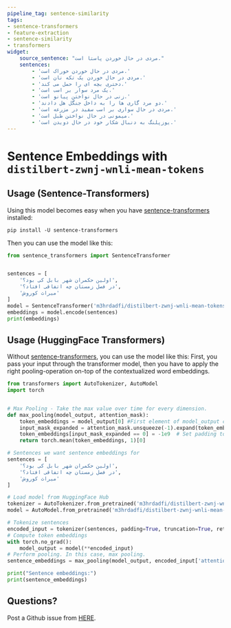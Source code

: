 ```yaml
---
pipeline_tag: sentence-similarity
tags:
- sentence-transformers
- feature-extraction
- sentence-similarity
- transformers
widget:
    source_sentence: "مردی در حال خوردن پاستا است."
    sentences: 
        - 'مردی در حال خوردن خوراک است.'
        - 'مردی در حال خوردن یک تکه نان است.'
        - 'دختری بچه ای را حمل می کند.'
        - 'یک مرد سوار بر اسب است.'
        - 'زنی در حال نواختن پیانو است.'
        - 'دو مرد گاری ها را به داخل جنگل هل دادند.'
        - 'مردی در حال سواری بر اسب سفید در مزرعه است.'
        - 'میمونی در حال نواختن طبل است.'
        - 'یوزپلنگ به دنبال شکار خود در حال دویدن است.'
---
```


# Sentence Embeddings with `distilbert-zwnj-wnli-mean-tokens`

## Usage (Sentence-Transformers)
Using this model becomes easy when you have [sentence-transformers](https://www.SBERT.net) installed:

```
pip install -U sentence-transformers
```

Then you can use the model like this:

```python
from sentence_transformers import SentenceTransformer


sentences = [
    'اولین حکمران شهر بابل کی بود؟',
    'در فصل زمستان چه اتفاقی افتاد؟',
    'میراث کوروش'
]
model = SentenceTransformer('m3hrdadfi/distilbert-zwnj-wnli-mean-tokens')
embeddings = model.encode(sentences)
print(embeddings)
```

## Usage (HuggingFace Transformers)
Without [sentence-transformers](https://www.SBERT.net), you can use the model like this: First, you pass your input through the transformer model, then you have to apply the right pooling-operation on-top of the contextualized word embeddings.

```python
from transformers import AutoTokenizer, AutoModel
import torch


# Max Pooling - Take the max value over time for every dimension. 
def max_pooling(model_output, attention_mask):
    token_embeddings = model_output[0] #First element of model_output contains all token embeddings
    input_mask_expanded = attention_mask.unsqueeze(-1).expand(token_embeddings.size()).float()
    token_embeddings[input_mask_expanded == 0] = -1e9  # Set padding tokens to large negative value
    return torch.mean(token_embeddings, 1)[0]

# Sentences we want sentence embeddings for
sentences = [
    'اولین حکمران شهر بابل کی بود؟',
    'در فصل زمستان چه اتفاقی افتاد؟',
    'میراث کوروش'
]

# Load model from HuggingFace Hub
tokenizer = AutoTokenizer.from_pretrained('m3hrdadfi/distilbert-zwnj-wnli-mean-tokens')
model = AutoModel.from_pretrained('m3hrdadfi/distilbert-zwnj-wnli-mean-tokens')

# Tokenize sentences
encoded_input = tokenizer(sentences, padding=True, truncation=True, return_tensors='pt')
# Compute token embeddings
with torch.no_grad():
    model_output = model(**encoded_input)
# Perform pooling. In this case, max pooling.
sentence_embeddings = max_pooling(model_output, encoded_input['attention_mask'])

print("Sentence embeddings:")
print(sentence_embeddings)
```

## Questions?
Post a Github issue from [HERE](https://github.com/m3hrdadfi/sentence-transformers).